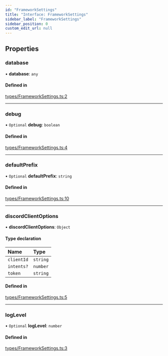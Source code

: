 ```yaml
---
id: "FrameworkSettings"
title: "Interface: FrameworkSettings"
sidebar_label: "FrameworkSettings"
sidebar_position: 0
custom_edit_url: null
---
```


## Properties

### database

• **database**: `any`

#### Defined in

[types/FrameworkSettings.ts:2](https://github.com/ZumitoTeam/zumito-framework/blob/4711543/src/types/FrameworkSettings.ts#L2)

___

### debug

• `Optional` **debug**: `boolean`

#### Defined in

[types/FrameworkSettings.ts:4](https://github.com/ZumitoTeam/zumito-framework/blob/4711543/src/types/FrameworkSettings.ts#L4)

___

### defaultPrefix

• `Optional` **defaultPrefix**: `string`

#### Defined in

[types/FrameworkSettings.ts:10](https://github.com/ZumitoTeam/zumito-framework/blob/4711543/src/types/FrameworkSettings.ts#L10)

___

### discordClientOptions

• **discordClientOptions**: `Object`

#### Type declaration

| Name | Type |
| :------ | :------ |
| `clientId` | `string` |
| `intents?` | `number` |
| `token` | `string` |

#### Defined in

[types/FrameworkSettings.ts:5](https://github.com/ZumitoTeam/zumito-framework/blob/4711543/src/types/FrameworkSettings.ts#L5)

___

### logLevel

• `Optional` **logLevel**: `number`

#### Defined in

[types/FrameworkSettings.ts:3](https://github.com/ZumitoTeam/zumito-framework/blob/4711543/src/types/FrameworkSettings.ts#L3)
